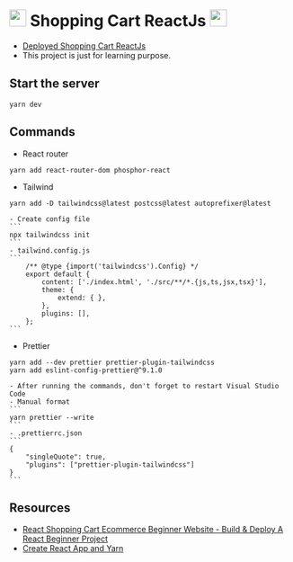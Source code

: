 # <img src="https://user-images.githubusercontent.com/25181517/183897015-94a058a6-b86e-4e42-a37f-bf92061753e5.png" alt="react" width="30" height="30"/> Shopping Cart ReactJs <img src="https://user-images.githubusercontent.com/25181517/183897015-94a058a6-b86e-4e42-a37f-bf92061753e5.png" alt="react" width="30" height="30"/>

- [Deployed Shopping Cart ReactJs](https://laurentiucozma12.github.io/shopping-cart-reactjs/)
- This project is just for learning purpose.

## Start the server

```
yarn dev
```

## Commands

- React router

```
yarn add react-router-dom phosphor-react
```

- Tailwind

```
yarn add -D tailwindcss@latest postcss@latest autoprefixer@latest
```

    - Create config file
    ```
    npx tailwindcss init
    ```
    - tailwind.config.js
    ```
        /** @type {import('tailwindcss').Config} */
        export default {
            content: ['./index.html', './src/**/*.{js,ts,jsx,tsx}'],
            theme: {
                extend: { },
            },
            plugins: [],
        };
    ```

- Prettier

```
yarn add --dev prettier prettier-plugin-tailwindcss
yarn add eslint-config-prettier@^9.1.0
```

    - After running the commands, don't forget to restart Visual Studio Code
    - Manual format
    ```
    yarn prettier --write
    ```
    - .prettierrc.json
    ```
    {
        "singleQuote": true,
        "plugins": ["prettier-plugin-tailwindcss"]
    }
    ```

## Resources

- [React Shopping Cart Ecommerce Beginner Website - Build & Deploy A React Beginner Project](https://www.youtube.com/watch?v=tEMrD9t85v4)
- [Create React App and Yarn](https://dev.to/ashirbadgudu/set-up-tailwind-css-with-create-react-app-and-yarn-pio)
